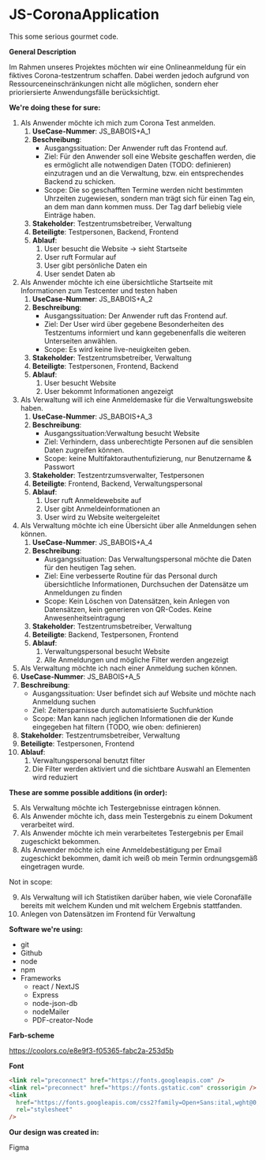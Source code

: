# JS-CoronaApplication

This some serious gourmet code.

**General Description**

Im Rahmen unseres Projektes möchten wir eine Onlineanmeldung für ein fiktives Corona-testzentrum schaffen. Dabei werden jedoch aufgrund von Ressourceneinschränkungen nicht alle möglichen, sondern eher prioriersierte Anwendungsfälle berücksichtigt.

**We're doing these for sure:**

1. Als Anwender möchte ich mich zum Corona Test anmelden.
   1. **UseCase-Nummer**: JS_BABOIS+A_1
   2. **Beschreibung**:
      - Ausgangssituation: Der Anwender ruft das Frontend auf.
      - Ziel: Für den Anwender soll eine Website geschaffen werden,
        die es ermöglicht alle notwendigen Daten (TODO: definieren) einzutragen und an die Verwaltung, bzw. ein entsprechendes Backend zu schicken.
      - Scope: Die so geschafften Termine werden nicht bestimmten Uhrzeiten zugewiesen, sondern man trägt sich für einen Tag ein, an dem man dann kommen muss. Der Tag darf beliebig viele Einträge haben.
   3. **Stakeholder**: Testzentrumsbetreiber, Verwaltung
   4. **Beteiligte**: Testpersonen, Backend, Frontend
   5. **Ablauf**:
      1. User besucht die Website -> sieht Startseite
      2. User ruft Formular auf
      3. User gibt persönliche Daten ein
      4. User sendet Daten ab
2. Als Anwender möchte ich eine übersichtliche Startseite mit Informationen zum Testcenter und testen haben
   1. **UseCase-Nummer**: JS_BABOIS+A_2
   2. **Beschreibung**:
      - Ausgangssituation: Der Anwender ruft das Frontend auf.
      - Ziel: Der User wird über gegebene Besonderheiten des Testzentums informiert und kann gegebenenfalls die weiteren Unterseiten anwählen.
      - Scope: Es wird keine live-neuigkeiten geben.
   3. **Stakeholder**: Testzentrumsbetreiber, Verwaltung
   4. **Beteiligte**: Testpersonen, Frontend, Backend
   5. **Ablauf**:
      1. User besucht Website
      2. User bekommt Informationen angezeigt
3. Als Verwaltung will ich eine Anmeldemaske für die Verwaltungswebsite haben.
   1. **UseCase-Nummer**: JS_BABOIS+A_3
   2. **Beschreibung**:
      - Ausgangssituation:Verwaltung besucht Website
      - Ziel: Verhindern, dass unberechtigte Personen auf die sensiblen Daten zugreifen können.
      - Scope: keine Multifaktorauthentufizierung, nur Benutzername & Passwort 
   3. **Stakeholder**: Testzentrzumsverwalter, Testpersonen
   4. **Beteiligte**: Frontend, Backend, Verwaltungspersonal
   5. **Ablauf**:
      1. User ruft Anmeldewebsite auf
      2. User gibt Anmeldeinformationen an
      3. User wird zu Website weitergeleitet
4. Als Verwaltung möchte ich eine Übersicht über alle Anmeldungen sehen können.
   1. **UseCase-Nummer**: JS_BABOIS+A_4
   2. **Beschreibung**:
      - Ausgangssituation: Das Verwaltungspersonal möchte die Daten für den heutigen Tag sehen.
      - Ziel: Eine verbesserte Routine für das Personal durch übersichtliche Informationen, Durchsuchen der Datensätze um Anmeldungen zu finden
      - Scope: Kein Löschen von Datensätzen, kein Anlegen von Datensätzen, kein generieren von QR-Codes. Keine Anwesenheitseintragung
   3. **Stakeholder**: Testzentrumsbetreiber, Verwaltung
   4. **Beteiligte**: Backend, Testpersonen, Frontend
   5. **Ablauf**:
      1. Verwaltungspersonal besucht Website
      2. Alle Anmeldungen und mögliche Filter werden angezeigt
5. Als Verwaltung möchte ich nach einer Anmeldung suchen können.
  1. **UseCase-Nummer**: JS_BABOIS+A_5
   2. **Beschreibung**:
      - Ausgangssituation: User befindet sich auf Website und möchte nach Anmeldung suchen
      - Ziel: Zeitersparnisse durch automatisierte Suchfunktion 
      - Scope: Man kann nach jeglichen Informationen die der Kunde eingegeben hat filtern (TODO, wie oben: definieren)
   3. **Stakeholder**: Testzentrumsbetreiber, Verwaltung
   4. **Beteiligte**: Testpersonen, Frontend
   5. **Ablauf**:
      1. Verwaltungspersonal benutzt filter
      2. Die Filter werden aktiviert und die sichtbare Auswahl an Elementen wird reduziert

**These are somme possible additions (in order):**

5. Als Verwaltung möchte ich Testergebnisse eintragen können.
6. Als Anwender möchte ich, dass mein Testergebnis zu einem Dokument verarbeitet wird.
7. Als Anwender möchte ich mein verarbeitetes Testergebnis per Email zugeschickt bekommen.
8. Als Anwender möchte ich eine Anmeldebestätigung per Email zugeschickt bekommen, damit ich weiß ob mein Termin ordnungsgemäß eingetragen wurde.

Not in scope:

9. Als Verwaltung will ich Statistiken darüber haben, wie viele Coronafälle bereits mit welchem Kunden und mit welchem Ergebnis stattfanden.
10. Anlegen von Datensätzen im Frontend für Verwaltung

**Software we're using:**

- git
- Github
- node 
- npm
- Frameworks
  - react / NextJS
  - Express
  - node-json-db
  - nodeMailer
  - PDF-creator-Node

**Farb-scheme**

https://coolors.co/e8e9f3-f05365-fabc2a-253d5b

**Font**

```html
<link rel="preconnect" href="https://fonts.googleapis.com" />
<link rel="preconnect" href="https://fonts.gstatic.com" crossorigin />
<link
  href="https://fonts.googleapis.com/css2?family=Open+Sans:ital,wght@0,300;0,600;0,700;1,400&display=swap"
  rel="stylesheet"
/>
```

**Our design was created in:**

Figma